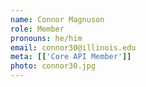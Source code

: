 ```yaml
---
name: Connor Magnuson
role: Member
pronouns: he/him
email: connor30@illinois.edu
meta: [['Core API Member']]
photo: connor30.jpg
---
```


